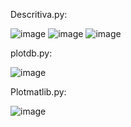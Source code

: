 Descritiva.py:


![image](https://github.com/tdiascontato/graficospython/assets/98658691/303f8e46-2cf7-48ce-bd19-e8e558da4079)
![image](https://github.com/tdiascontato/DadosPython/assets/98658691/d29de9c3-a451-4f65-afc9-196773193f52)
![image](https://github.com/tdiascontato/DadosPython/assets/98658691/e128d8de-783d-4174-b2b4-b0d3e664524c)





plotdb.py:


![image](https://github.com/tdiascontato/graficospython/assets/98658691/47098181-e89e-47bf-abae-113e47ed294e)


Plotmatlib.py:


![image](https://github.com/tdiascontato/graficospython/assets/98658691/a5031ad6-fd1b-4c38-834c-e7f389a08f5d)
